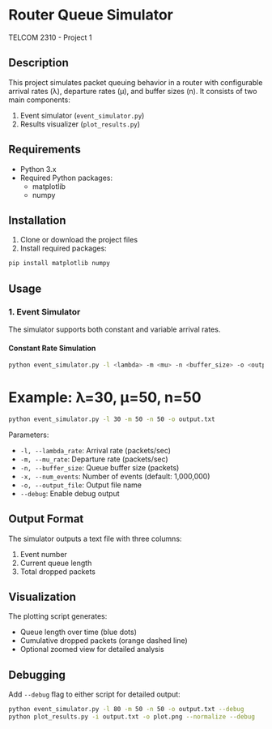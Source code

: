 # Router Queue Simulator
TELCOM 2310 - Project 1

## Description
This project simulates packet queuing behavior in a router with configurable arrival rates (λ), departure rates (μ), and buffer sizes (n). It consists of two main components:
1. Event simulator (`event_simulator.py`)
2. Results visualizer (`plot_results.py`)

## Requirements
- Python 3.x
- Required Python packages:
  - matplotlib
  - numpy

## Installation
1. Clone or download the project files
2. Install required packages:

```bash
pip install matplotlib numpy
```

## Usage

### 1. Event Simulator
The simulator supports both constant and variable arrival rates.

#### Constant Rate Simulation
```bash
python event_simulator.py -l <lambda> -m <mu> -n <buffer_size> -o <output_file>
```

# Example: λ=30, μ=50, n=50
```bash
python event_simulator.py -l 30 -m 50 -n 50 -o output.txt
```

Parameters:
- `-l, --lambda_rate`: Arrival rate (packets/sec)
- `-m, --mu_rate`: Departure rate (packets/sec)
- `-n, --buffer_size`: Queue buffer size (packets)
- `-x, --num_events`: Number of events (default: 1,000,000)
- `-o, --output_file`: Output file name
- `--debug`: Enable debug output


## Output Format
The simulator outputs a text file with three columns:
1. Event number
2. Current queue length
3. Total dropped packets


## Visualization
The plotting script generates:
- Queue length over time (blue dots)
- Cumulative dropped packets (orange dashed line)
- Optional zoomed view for detailed analysis

## Debugging
Add `--debug` flag to either script for detailed output:

```bash
python event_simulator.py -l 80 -m 50 -n 50 -o output.txt --debug
python plot_results.py -i output.txt -o plot.png --normalize --debug
```
